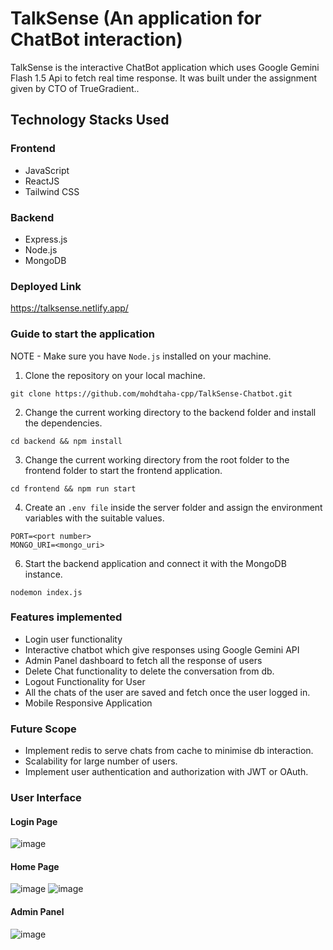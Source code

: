 # TalkSense (An application for ChatBot interaction)
TalkSense is the interactive ChatBot application which uses Google Gemini Flash 1.5 Api to fetch real time response. It was built under the assignment given by CTO of TrueGradient..

## Technology Stacks Used
### Frontend
- JavaScript
- ReactJS
- Tailwind CSS

### Backend
- Express.js
- Node.js
- MongoDB

### Deployed Link
https://talksense.netlify.app/

### Guide to start the application

NOTE - Make sure you have `Node.js` installed on your machine. 

1. Clone the repository on your local machine.
```
git clone https://github.com/mohdtaha-cpp/TalkSense-Chatbot.git
```
2. Change the current working directory to the backend folder and install the dependencies.
```
cd backend && npm install
``` 
3. Change the current working directory from the root folder to the frontend folder to start the frontend application.
```
cd frontend && npm run start
```
4. Create an `.env file` inside the server folder and assign the environment variables with the suitable values.
```
PORT=<port number>
MONGO_URI=<mongo_uri>
```
6. Start the backend application and connect it with the MongoDB instance.
```
nodemon index.js
```

### Features implemented
- Login user functionality
- Interactive chatbot which give responses using Google Gemini API
- Admin Panel dashboard to fetch all the response of users
- Delete Chat functionality to delete the conversation from db.
- Logout Functionality for User
- All the chats of the user are saved and fetch once the user logged in.
- Mobile Responsive Application

### Future Scope
- Implement redis to serve chats from cache to minimise db interaction.
- Scalability for large number of users.
- Implement user authentication and authorization with JWT or OAuth.

### User Interface
#### Login Page
![image](https://github.com/user-attachments/assets/b0c0cd47-8592-4032-b37d-c9e15725124a)

#### Home Page
![image](https://github.com/user-attachments/assets/96792d56-66f5-4d6e-8246-fe517bebb633)
![image](https://github.com/user-attachments/assets/447f16f0-39f9-4b93-aad7-606e7f20bac1)

#### Admin Panel
![image](https://github.com/user-attachments/assets/25ea7113-4adf-4da0-93a6-d17d45b77baf)





